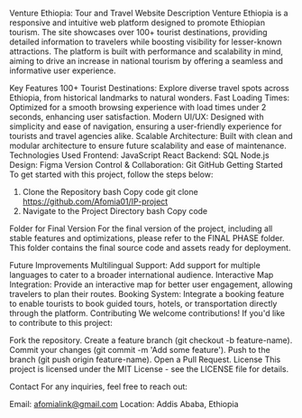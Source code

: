 Venture Ethiopia: Tour and Travel Website
Description
Venture Ethiopia is a responsive and intuitive web platform designed to promote Ethiopian tourism. The site showcases over 100+ tourist destinations, providing detailed information to travelers while boosting visibility for lesser-known attractions. The platform is built with performance and scalability in mind, aiming to drive an increase in national tourism by offering a seamless and informative user experience.

Key Features
100+ Tourist Destinations: Explore diverse travel spots across Ethiopia, from historical landmarks to natural wonders.
Fast Loading Times: Optimized for a smooth browsing experience with load times under 2 seconds, enhancing user satisfaction.
Modern UI/UX: Designed with simplicity and ease of navigation, ensuring a user-friendly experience for tourists and travel agencies alike.
Scalable Architecture: Built with clean and modular architecture to ensure future scalability and ease of maintenance.
Technologies Used
Frontend:
JavaScript
React
Backend:
SQL
Node.js
Design:
Figma
Version Control & Collaboration:
Git
GitHub
Getting Started
To get started with this project, follow the steps below:

1. Clone the Repository
bash
Copy code
git clone https://github.com/Afomia01/IP-project
2. Navigate to the Project Directory
bash
Copy code

Folder for Final Version
For the final version of the project, including all stable features and optimizations, please refer to the FINAL PHASE folder. This folder contains the final source code and assets ready for deployment.

Future Improvements
Multilingual Support: Add support for multiple languages to cater to a broader international audience.
Interactive Map Integration: Provide an interactive map for better user engagement, allowing travelers to plan their routes.
Booking System: Integrate a booking feature to enable tourists to book guided tours, hotels, or transportation directly through the platform.
Contributing
We welcome contributions! If you'd like to contribute to this project:

Fork the repository.
Create a feature branch (git checkout -b feature-name).
Commit your changes (git commit -m 'Add some feature').
Push to the branch (git push origin feature-name).
Open a Pull Request.
License
This project is licensed under the MIT License - see the LICENSE file for details.

Contact
For any inquiries, feel free to reach out:

Email: afomialink@gmail.com
Location: Addis Ababa, Ethiopia

